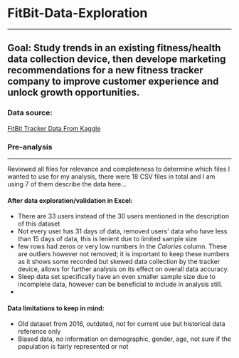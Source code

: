 # FitBit-Data-Exploration
---
## Goal: Study trends in an existing fitness/health data collection device, then develope marketing recommendations for a new fitness tracker company to improve customer experience and unlock growth opportunities.

### Data source:
[FitBit Tracker Data From Kaggle](https://www.kaggle.com/datasets/arashnic/fitbit)

### Pre-analysis 
---
Reviewed all files for relevance and completeness to determine which files I wanted to use for my analysis, there were 18 CSV files in total and I am using 7 of them
describe the data here...


#### After data exploration/validation in Excel:

-  There are 33 users instead of the 30 users mentioned in the description of this dataset
-  Not every user has 31 days of data, removed users' data who have less than 15 days of data, this is lenient due to limited sample size
-  few rows had zeros or very low numbers in the _Calories_ column. These are outliers however not removed; it is important to keep these numbers as it shows some recorded but skewed data collection by the tracker device, allows for further analysis on its effect on overall data accuracy.
-  Sleep data set specifically have an even smaller sample size due to incomplete data, however can be beneficial to include in analysis still.
-  


#### Data limitations to keep in mind:
- Old dataset from 2016, outdated, not for current use but historical data reference only
- Biased data, no information on demographic, gender, age, not sure if the population is fairly represented or not

